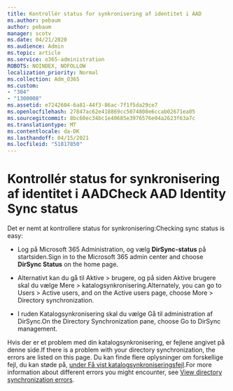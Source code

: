 ```yaml
---
title: Kontrollér status for synkronisering af identitet i AAD
ms.author: pebaum
author: pebaum
manager: scotv
ms.date: 04/21/2020
ms.audience: Admin
ms.topic: article
ms.service: o365-administration
ROBOTS: NOINDEX, NOFOLLOW
localization_priority: Normal
ms.collection: Adm_O365
ms.custom:
- "304"
- "1300008"
ms.assetid: e7242604-6a81-44f3-86ac-7f1f5da29ce7
ms.openlocfilehash: 27847ac62e418869cc5074808e6ccab02671ea05
ms.sourcegitcommit: 8bc60ec34bc1e40685e3976576e04a2623f63a7c
ms.translationtype: MT
ms.contentlocale: da-DK
ms.lasthandoff: 04/15/2021
ms.locfileid: "51817850"
---
```

# <a name="check-aad-identity-sync-status"></a><span data-ttu-id="32db0-102">Kontrollér status for synkronisering af identitet i AAD</span><span class="sxs-lookup"><span data-stu-id="32db0-102">Check AAD Identity Sync status</span></span>

<span data-ttu-id="32db0-103">Det er nemt at kontrollere status for synkronisering:</span><span class="sxs-lookup"><span data-stu-id="32db0-103">Checking sync status is easy:</span></span>
  
- <span data-ttu-id="32db0-104">Log på Microsoft 365 Administration, og vælg **DirSync-status** på startsiden.</span><span class="sxs-lookup"><span data-stu-id="32db0-104">Sign in to the Microsoft 365 admin center and choose **DirSync Status** on the home page.</span></span>

- <span data-ttu-id="32db0-105">Alternativt kan du gå til Aktive \> brugere, og på siden Aktive brugere skal du vælge Mere \> katalogsynkronisering.</span><span class="sxs-lookup"><span data-stu-id="32db0-105">Alternately, you can go to Users \> Active users, and on the Active users page, choose More \> Directory synchronization.</span></span>

- <span data-ttu-id="32db0-106">I ruden Katalogsynkronisering skal du vælge Gå til administration af DirSync.</span><span class="sxs-lookup"><span data-stu-id="32db0-106">On the Directory Synchronization pane, choose Go to DirSync management.</span></span>

<span data-ttu-id="32db0-107">Hvis der er et problem med din katalogsynkronisering, er fejlene angivet på denne side.</span><span class="sxs-lookup"><span data-stu-id="32db0-107">If there is a problem with your directory synchronization, the errors are listed on this page.</span></span> <span data-ttu-id="32db0-108">Du kan finde flere oplysninger om forskellige fejl, du kan støde på, [under Få vist katalogsynkroniseringsfejl](https://docs.microsoft.com//office365/enterprise/identify-directory-synchronization-errors).</span><span class="sxs-lookup"><span data-stu-id="32db0-108">For more information about different errors you might encounter, see [View directory synchronization errors](https://docs.microsoft.com//office365/enterprise/identify-directory-synchronization-errors).</span></span>
  